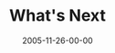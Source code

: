 ---
layout: message
category: message
series: "Death of Religion"
title: "What's Next"
date: 2005-11-26-00-00
message_id: 92
audio: "http://s3.amazonaws.com/crossroads-media/message/audio/Religion_04_11-27-05_Whats_Next.mp3"
audio-duration: "38:09"
explicit: false
---